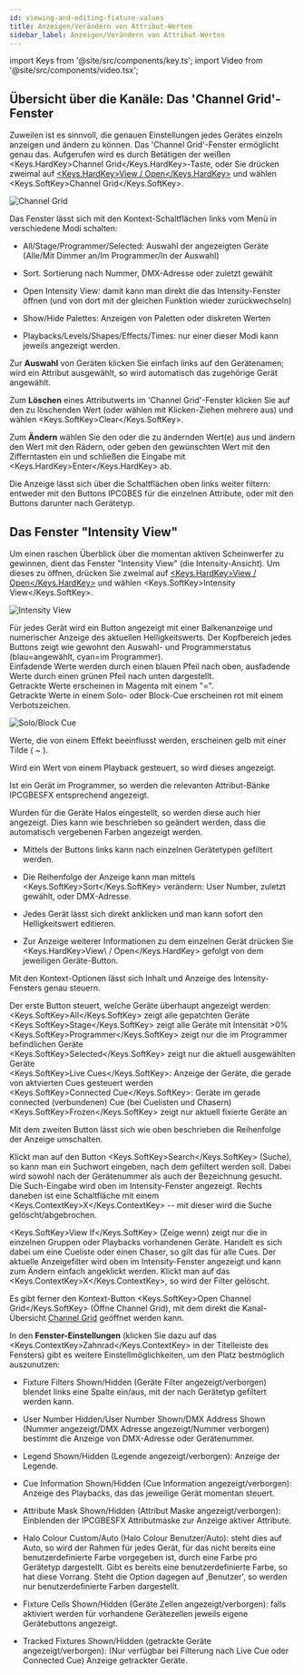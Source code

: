 ```yaml
---
id: viewing-and-editing-fixture-values
title: Anzeigen/Verändern von Attribut-Werten
sidebar_label: Anzeigen/Verändern von Attribut-Werten
---
```


import Keys from '@site/src/components/key.ts';
import Video from '@site/src/components/video.tsx';

## Übersicht über die Kanäle: Das 'Channel Grid'-Fenster

Zuweilen ist es sinnvoll, die genauen Einstellungen jedes Gerätes
einzeln anzeigen und ändern zu können. Das 'Channel Grid'-Fenster
ermöglicht genau das. Aufgerufen wird es durch Betätigen der weißen
<Keys.HardKey>Channel Grid</Keys.HardKey>-Taste, oder Sie drücken zweimal auf
[<Keys.HardKey>View / Open</Keys.HardKey>](../titan-basics/workspace-windows.md#auswahl-und-positionierung-der-arbeitsfenster) 
und wählen <Keys.SoftKey>Channel Grid</Keys.SoftKey>.

![Channel Grid](/docs/images/Channel-Grid.png)

Das Fenster lässt sich mit den Kontext-Schaltflächen links vom Menü in
verschiedene Modi schalten:

-   All/Stage/Programmer/Selected: Auswahl der angezeigten Geräte
    (Alle/Mit Dimmer an/Im Programmer/In der Auswahl)

-   Sort. Sortierung nach Nummer, DMX-Adresse oder zuletzt gewählt

-   Open Intensity View: damit kann man direkt die das Intensity-Fenster
    öffnen (und von dort mit der gleichen Funktion wieder
    zurückwechseln)

-   Show/Hide Palettes: Anzeigen von Paletten oder diskreten Werten

-   Playbacks/Levels/Shapes/Effects/Times: nur einer dieser Modi kann
    jeweils angezeigt werden.

Zur **Auswahl** von Geräten klicken Sie einfach links auf den
Gerätenamen; wird ein Attribut ausgewählt, so wird automatisch das
zugehörige Gerät angewählt.

Zum **Löschen** eines Attributwerts im 'Channel Grid'-Fenster klicken
Sie auf den zu löschenden Wert (oder wählen mit Klicken-Ziehen mehrere
aus) und wählen <Keys.SoftKey>Clear</Keys.SoftKey>.

Zum **Ändern** wählen Sie den oder die zu ändernden Wert(e) aus und
ändern den Wert mit den Rädern, oder geben den gewünschten Wert mit den
Zifferntasten ein und schließen die Eingabe mit <Keys.HardKey>Enter</Keys.HardKey> ab.

Die Anzeige lässt sich über die Schaltflächen oben links weiter filtern:
entweder mit den Buttons IPCGBES für die einzelnen Attribute, oder mit
den Buttons darunter nach Gerätetyp.

## Das Fenster "Intensity View"

Um einen raschen Überblick über die momentan aktiven Scheinwerfer zu
gewinnen, dient das Fenster "Intensity View" (die Intensity-Ansicht). Um
dieses zu öffnen, drücken Sie zweimal auf
[<Keys.HardKey>View / Open</Keys.HardKey>](../titan-basics/workspace-windows.md#auswahl-und-positionierung-der-arbeitsfenster) und wählen <Keys.SoftKey>Intensity View</Keys.SoftKey>.

![Intensity View](/docs/images/Intensity-View.png)

Für jedes Gerät wird ein Button angezeigt mit einer Balkenanzeige und
numerischer Anzeige des aktuellen Helligkeitswerts. Der Kopfbereich
jedes Buttons zeigt wie gewohnt den Auswahl- und Programmerstatus
(blau=angewählt, cyan=im Programmer).\
Einfadende Werte werden durch einen blauen Pfeil nach oben, ausfadende
Werte durch einen grünen Pfeil nach unten dargestellt.\
Getrackte Werte erscheinen in Magenta mit einem "=".\
Getrackte Werte in einem Solo- oder Block-Cue erscheinen rot mit einem
Verbotszeichen.

![Solo/Block Cue](/docs/images/Solo-Block-Cue.png)

Werte, die von einem Effekt beeinflusst werden, erscheinen gelb mit
einer Tilde ( \~ ).

Wird ein Wert von einem Playback gesteuert, so wird dieses angezeigt.

Ist ein Gerät im Programmer, so werden die relevanten Attribut-Bänke
IPCGBESFX entsprechend angezeigt.

Wurden für die Geräte Halos eingestellt, so werden diese auch hier
angezeigt. Dies kann wie beschrieben so geändert werden, dass die
automatisch vergebenen Farben angezeigt werden.

-   Mittels der Buttons links kann nach einzelnen Gerätetypen gefiltert
    werden.

-   Die Reihenfolge der Anzeige kann man mittels <Keys.SoftKey>Sort</Keys.SoftKey> verändern:
    User Number, zuletzt gewählt, oder DMX-Adresse.

-   Jedes Gerät lässt sich direkt anklicken und man kann sofort den
    Helligkeitswert editieren.

-   Zur Anzeige weiterer Informationen zu dem einzelnen Gerät drücken
    Sie <Keys.HardKey>View\ / Open</Keys.HardKey> gefolgt von dem jeweiligen
    Geräte-Button.

Mit den Kontext-Optionen lässt sich Inhalt und Anzeige des
Intensity-Fensters genau steuern.

Der erste Button steuert, welche Geräte überhaupt angezeigt werden:\
<Keys.SoftKey>All</Keys.SoftKey> zeigt alle gepatchten Geräte\
<Keys.SoftKey>Stage</Keys.SoftKey> zeigt alle Geräte mit Intensität >0%\
<Keys.SoftKey>Programmer</Keys.SoftKey> zeigt nur die im Programmer befindlichen Geräte\
<Keys.SoftKey>Selected</Keys.SoftKey> zeigt nur die aktuell ausgewählten Geräte\
<Keys.SoftKey>Live Cues</Keys.SoftKey>: Anzeige der Geräte, die gerade von aktvierten Cues 
gesteuert werden\
<Keys.SoftKey>Connected Cue</Keys.SoftKey>: Geräte im gerade connected (verbundenen) Cue (bei
Cuelisten und Chasern)\
<Keys.SoftKey>Frozen</Keys.SoftKey> zeigt nur aktuell fixierte Geräte an

Mit dem zweiten Button lässt sich wie oben beschrieben die Reihenfolge
der Anzeige umschalten.

Klickt man auf den Button <Keys.SoftKey>Search</Keys.SoftKey> (Suche), so kann man ein Suchwort
eingeben, nach dem gefiltert werden soll. Dabei wird sowohl nach der
Gerätenummer als auch der Bezeichnung gesucht. Die Such-Eingabe wird
oben im Intensity-Fenster angezeigt. Rechts daneben ist eine
Schaltfläche mit einem <Keys.ContextKey>X</Keys.ContextKey> -- mit dieser wird die Suche
gelöscht/abgebrochen.

<Keys.SoftKey>View If</Keys.SoftKey> (Zeige wenn) zeigt nur die in einzelnen Gruppen oder
Playbacks vorhandenen Geräte. Handelt es sich dabei um eine Cueliste
oder einen Chaser, so gilt das für alle Cues. Der aktuelle Anzeigefilter
wird oben im Intensity-Fenster angezeigt und kann zum Ändern einfach
angeklickt werden. Klickt man auf das <Keys.ContextKey>X</Keys.ContextKey>, so wird der Filter
gelöscht.

Es gibt ferner den Kontext-Button <Keys.SoftKey>Open Channel Grid</Keys.SoftKey> (Öffne Channel
Grid), mit dem direkt die Kanal-Übersicht [Channel Grid](viewing-and-editing-fixture-values.md#übersicht-über-die-kanäle-das-channel-grid-fenster) 
geöffnet werden kann.

In den **Fenster-Einstellungen** (klicken Sie dazu auf das <Keys.ContextKey>Zahnrad</Keys.ContextKey>
in der Titelleiste des Fensters) gibt es weitere Einstellmöglichkeiten, 
um den Platz bestmöglich auszunutzen:

-   Fixture Filters Shown/Hidden (Geräte Filter angezeigt/verborgen)
    blendet links eine Spalte ein/aus, mit der nach Gerätetyp gefiltert
    werden kann.

-   User Number Hidden/User Number Shown/DMX Address Shown (Nummer
    angezeigt/DMX Adresse angezeigt/Nummer verborgen) bestimmt die
    Anzeige von DMX-Adresse oder Gerätenummer.

-   Legend Shown/Hidden (Legende angezeigt/verborgen): Anzeige der
    Legende.

-   Cue Information Shown/Hidden (Cue Information angezeigt/verborgen):
    Anzeige des Playbacks, das das jeweilige Gerät momentan steuert.

-   Attribute Mask Shown/Hidden (Attribut Maske angezeigt/verborgen):
    Einblenden der IPCGBESFX Attributmaske zur Anzeige aktiver
    Attribute.

-   Halo Colour Custom/Auto (Halo Colour Benutzer/Auto): steht dies auf
    Auto, so wird der Rahmen für jedes Gerät, für das nicht bereits eine
    benutzerdefinierte Farbe vorgegeben ist, durch eine Farbe pro
    Gerätetyp dargestellt. Gibt es bereits eine benutzerdefinierte
    Farbe, so hat diese Vorrang. Steht die Option dagegen auf
    ‚Benutzer', so werden nur benutzerdefinierte Farben dargestellt.

-   Fixture Cells Shown/Hidden (Geräte Zellen angezeigt/verborgen):
    falls aktiviert werden für vorhandene Gerätezellen jeweils eigene
    Gerätebuttons angezeigt.

-   Tracked Fixtures Shown/Hidden (getrackte Geräte
    angezeigt/verborgen): (Nur verfügbar bei Filterung nach Live Cue
    oder Connected Cue) Anzeige getrackter Geräte.
